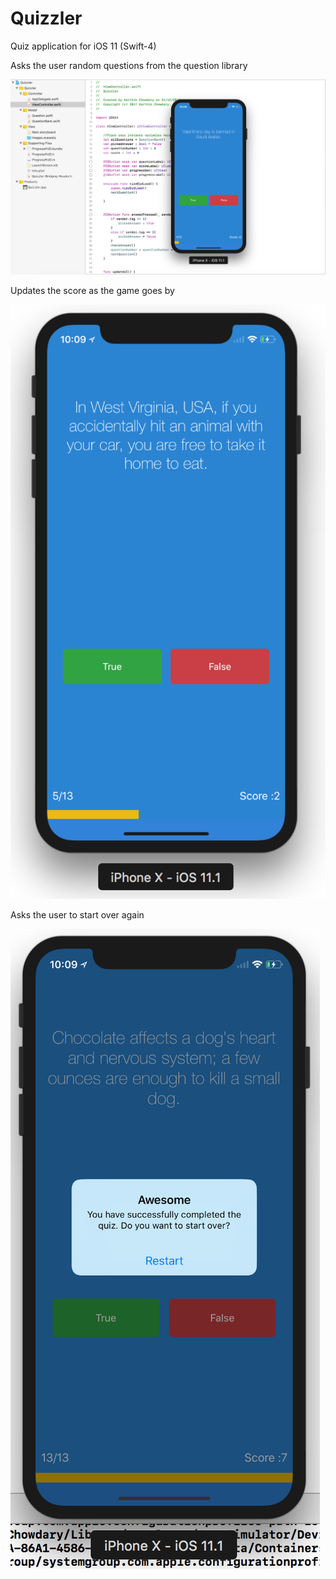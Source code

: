 # Quizzler
Quiz application for iOS 11 (Swift-4)

Asks the user random questions from the question library

![alt text](https://github.com/Karthik-Chowdary/Quizzler/blob/master/Screenshots/Screen%20Shot%202018-02-20%20at%2010.08.04%20PM.png)

Updates the score as the game goes by

![alt text](https://github.com/Karthik-Chowdary/Quizzler/blob/master/Screenshots/Screen%20Shot%202018-02-20%20at%2010.09.11%20PM.png)


Asks the user to start over again

![alt text](https://github.com/Karthik-Chowdary/Quizzler/blob/master/Screenshots/Screen%20Shot%202018-02-20%20at%2010.09.37%20PM.png)


